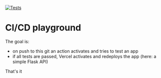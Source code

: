 [![Tests](https://github.com/krll-corp/cicd-playground/actions/workflows/tests.yml/badge.svg)](https://github.com/krll-corp/cicd-playground/actions/workflows/tests.yml)

# CI/CD playground

The goal is:
- on push to this git an action activates and tries to test an app
- if all tests are passed, Vercel activates and redeploys the app (here: a simple Flask API)

That's it
